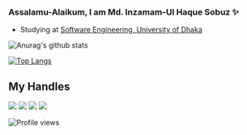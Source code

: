 ### Assalamu-Alaikum, I am Md. Inzamam-Ul Haque Sobuz ✨

<!--
**rakib3004/rakib3004** is a ✨ _special_ ✨ repository because its `README.md` (this file) appears on your GitHub profile.-->


- Studying at [Software Engineering, University of Dhaka](http://www.iit.du.ac.bd/)


<!--
[![Anurag's github stats](https://github-readme-stats.vercel.app/api?username=rakib3004)](https://github.com/anuraghazra/github-readme-stats)-->
![Anurag's github stats](https://github-readme-stats.vercel.app/api?username=inzamam-inz&show_icons=true&theme=tokyonight)


[![Top Langs](https://github-readme-stats.vercel.app/api/top-langs/?username=inzamam-inz&layout=compact)](https://github.com/anuraghazra/github-readme-stats)


## My Handles
 [<img src="https://img.shields.io/badge/ShahjalalShohag-151515?style=for-the-badge&logo=linkedin&logoColor=white">](https://www.linkedin.com/in/md-inzamam-ul-haque-sobuz-637811193/)
 [<img src="https://img.shields.io/badge/ShahjalalShohag-151515?style=for-the-badge&logo=SVG&logoColor=79740e">](https://profile-summary-for-github.com/user/inzamam-inz) 
 [<img src="https://img.shields.io/badge/YouKn0wWho-151515?style=for-the-badge&logo=SVG&logoColor=79740e">](https://codeforces.com/profile/inzamam_inz) 
 [<img src="https://img.shields.io/badge/sjshohag-151515?style=for-the-badge&logo=SVG&logoColor=79740e">](https://www.codechef.com/users/inzamam_inz) 

![Profile views](https://gpvc.arturio.dev/inzamam-inz)




